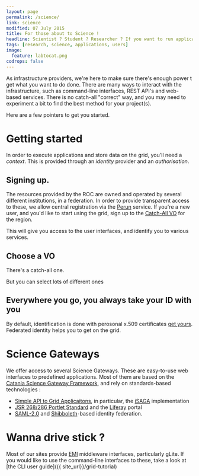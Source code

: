 ```yaml
---
layout: page
permalink: /science/
link: science
modified: 07 July 2015
title: For those about to Science !
headline: Scientist ? Student ? Researcher ? If you want to run applications, you've come to the right place.
tags: [research, science, applications, users]
image:
  feature: labtocat.png
codrops: false
---
```


As infrastructure providers, we're here to make sure there's enough power t get what you want to do done. There are many ways to interact with the infrastructure, such as command-line interfaces, REST API's and web-based services. There is no catch-all "correct" way, and you may need to experiment a bit to find the best method for your project(s).

Here are a few pointers to get you started.

# Getting started

In order to execute applications and store data on the grid, you'll need a *context*. This is provided through an *identity* provider and an *authorisation*.

## Signing up.

The resources provided by the ROC are owned and operated by several different institutions, in a federation. In order to provide transparent access to these, we allow central registration via the [Perun](http://perun.c4.csir.co.za) service. If you're a new user, and you'd like to start using the grid, sign up to the [Catch-All VO](https://perun.c4.csir.co.za/non/registrar/?vo=sagrid.ac.za) for the region.

This will give you access to the user interfaces, and identify you to various services.
## Choose a VO

There's a catch-all one.

But you can select lots of different ones

## Everywhere you go, you always take your ID with you

By default, identification is done with perosonal x.509 certificates [get yours](httpsL//security.sanren.ac.za./CA).
Federated identity helps you to get on the grid.

# Science Gateways

We offer access to several Science Gateways. These are easy-to-use web interfaces to predefined applications. Most of them are based on the [Catania Science Gateway Framework](http://www.catania-science-gateways.it), and rely on standards-based technologies :

  * [Simple API to Grid Applicaitons](https://redmine.ogf.org/projects/saga-wg), in particular, the [jSAGA](https://forge.in2p3.fr/projects/jsaga) implementation
  * [JSR 268/286 Portlet Standard](http://en.wikipedia.org/wiki/Java_Portlet_Specification) and the [Liferay](http://www.liferay.com) portal
  * [SAML-2.0](http://en.wikipedia.org/wiki/SAML_2.0) and [Shibboleth](https://shibboleth.net/)-based identity federation.

# Wanna drive stick ?

Most of our sites provide [EMI](http://eu-emi.eu) middleware interfaces, particularly gLite. If you would like to use the command-line interfaces to these, take a look at [the CLI user guide]({{ site_url}}/grid-tutorial)
